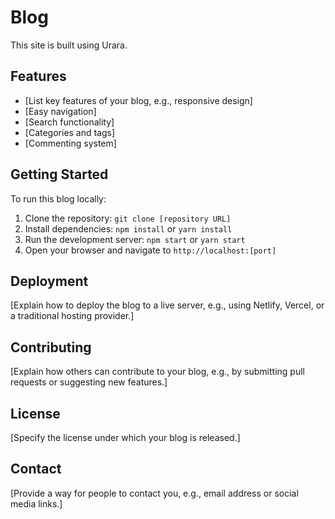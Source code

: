 # Blog

This site is built using Urara.

## Features

*   [List key features of your blog, e.g., responsive design]
*   [Easy navigation]
*   [Search functionality]
*   [Categories and tags]
*   [Commenting system]

## Getting Started

To run this blog locally:

1.  Clone the repository: `git clone [repository URL]`
2.  Install dependencies: `npm install` or `yarn install`
3.  Run the development server: `npm start` or `yarn start`
4.  Open your browser and navigate to `http://localhost:[port]`

## Deployment

[Explain how to deploy the blog to a live server, e.g., using Netlify, Vercel, or a traditional hosting provider.]

## Contributing

[Explain how others can contribute to your blog, e.g., by submitting pull requests or suggesting new features.]

## License

[Specify the license under which your blog is released.]

## Contact

[Provide a way for people to contact you, e.g., email address or social media links.]
